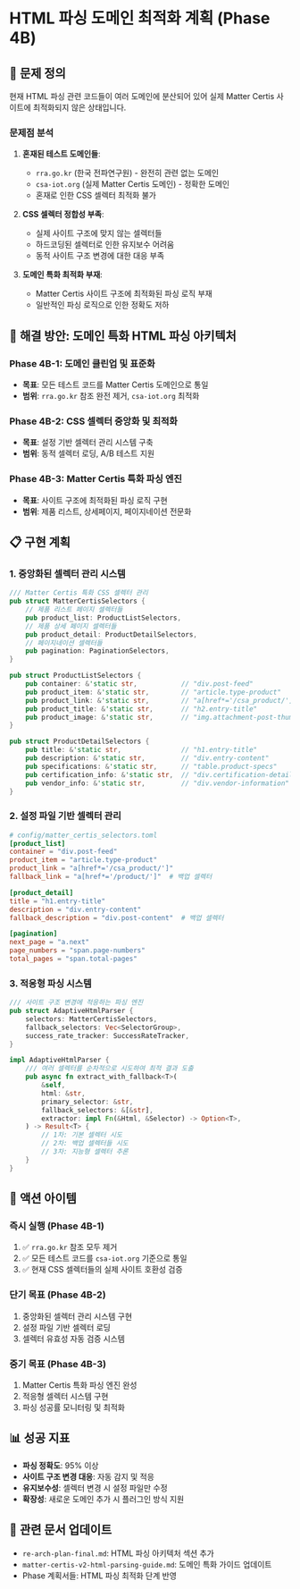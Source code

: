 # HTML 파싱 도메인 최적화 계획 (Phase 4B)

## 🎯 문제 정의
현재 HTML 파싱 관련 코드들이 여러 도메인에 분산되어 있어 실제 Matter Certis 사이트에 최적화되지 않은 상태입니다.

### 문제점 분석
1. **혼재된 테스트 도메인들**:
   - `rra.go.kr` (한국 전파연구원) - 완전히 관련 없는 도메인
   - `csa-iot.org` (실제 Matter Certis 도메인) - 정확한 도메인
   - 혼재로 인한 CSS 셀렉터 최적화 불가

2. **CSS 셀렉터 정합성 부족**:
   - 실제 사이트 구조에 맞지 않는 셀렉터들
   - 하드코딩된 셀렉터로 인한 유지보수 어려움
   - 동적 사이트 구조 변경에 대한 대응 부족

3. **도메인 특화 최적화 부재**:
   - Matter Certis 사이트 구조에 최적화된 파싱 로직 부재
   - 일반적인 파싱 로직으로 인한 정확도 저하

## 🚀 해결 방안: 도메인 특화 HTML 파싱 아키텍처

### Phase 4B-1: 도메인 클린업 및 표준화
- **목표**: 모든 테스트 코드를 Matter Certis 도메인으로 통일
- **범위**: `rra.go.kr` 참조 완전 제거, `csa-iot.org` 최적화

### Phase 4B-2: CSS 셀렉터 중앙화 및 최적화
- **목표**: 설정 기반 셀렉터 관리 시스템 구축
- **범위**: 동적 셀렉터 로딩, A/B 테스트 지원

### Phase 4B-3: Matter Certis 특화 파싱 엔진
- **목표**: 사이트 구조에 최적화된 파싱 로직 구현
- **범위**: 제품 리스트, 상세페이지, 페이지네이션 전문화

## 📋 구현 계획

### 1. 중앙화된 셀렉터 관리 시스템

```rust
/// Matter Certis 특화 CSS 셀렉터 관리
pub struct MatterCertisSelectors {
    // 제품 리스트 페이지 셀렉터들
    pub product_list: ProductListSelectors,
    // 제품 상세 페이지 셀렉터들  
    pub product_detail: ProductDetailSelectors,
    // 페이지네이션 셀렉터들
    pub pagination: PaginationSelectors,
}

pub struct ProductListSelectors {
    pub container: &'static str,           // "div.post-feed"
    pub product_item: &'static str,        // "article.type-product"
    pub product_link: &'static str,        // "a[href*='/csa_product/']"
    pub product_title: &'static str,       // "h2.entry-title"
    pub product_image: &'static str,       // "img.attachment-post-thumbnail"
}

pub struct ProductDetailSelectors {
    pub title: &'static str,               // "h1.entry-title"
    pub description: &'static str,         // "div.entry-content"
    pub specifications: &'static str,      // "table.product-specs"
    pub certification_info: &'static str,  // "div.certification-details"
    pub vendor_info: &'static str,         // "div.vendor-information"
}
```

### 2. 설정 파일 기반 셀렉터 관리

```toml
# config/matter_certis_selectors.toml
[product_list]
container = "div.post-feed"
product_item = "article.type-product"
product_link = "a[href*='/csa_product/']"
fallback_link = "a[href*='/product/']"  # 백업 셀렉터

[product_detail]
title = "h1.entry-title"
description = "div.entry-content"
fallback_description = "div.post-content"  # 백업 셀렉터

[pagination]
next_page = "a.next"
page_numbers = "span.page-numbers"
total_pages = "span.total-pages"
```

### 3. 적응형 파싱 시스템

```rust
/// 사이트 구조 변경에 적응하는 파싱 엔진
pub struct AdaptiveHtmlParser {
    selectors: MatterCertisSelectors,
    fallback_selectors: Vec<SelectorGroup>,
    success_rate_tracker: SuccessRateTracker,
}

impl AdaptiveHtmlParser {
    /// 여러 셀렉터를 순차적으로 시도하여 최적 결과 도출
    pub async fn extract_with_fallback<T>(
        &self,
        html: &str,
        primary_selector: &str,
        fallback_selectors: &[&str],
        extractor: impl Fn(&Html, &Selector) -> Option<T>,
    ) -> Result<T> {
        // 1차: 기본 셀렉터 시도
        // 2차: 백업 셀렉터들 시도
        // 3차: 지능형 셀렉터 추론
    }
}
```

## 🎯 액션 아이템

### 즉시 실행 (Phase 4B-1)
1. ✅ `rra.go.kr` 참조 모두 제거
2. ✅ 모든 테스트 코드를 `csa-iot.org` 기준으로 통일
3. ✅ 현재 CSS 셀렉터들의 실제 사이트 호환성 검증

### 단기 목표 (Phase 4B-2)
1. 중앙화된 셀렉터 관리 시스템 구현
2. 설정 파일 기반 셀렉터 로딩
3. 셀렉터 유효성 자동 검증 시스템

### 중기 목표 (Phase 4B-3)  
1. Matter Certis 특화 파싱 엔진 완성
2. 적응형 셀렉터 시스템 구현
3. 파싱 성공률 모니터링 및 최적화

## 📊 성공 지표
- **파싱 정확도**: 95% 이상
- **사이트 구조 변경 대응**: 자동 감지 및 적응
- **유지보수성**: 셀렉터 변경 시 설정 파일만 수정
- **확장성**: 새로운 도메인 추가 시 플러그인 방식 지원

## 🔗 관련 문서 업데이트
- `re-arch-plan-final.md`: HTML 파싱 아키텍처 섹션 추가
- `matter-certis-v2-html-parsing-guide.md`: 도메인 특화 가이드 업데이트
- Phase 계획서들: HTML 파싱 최적화 단계 반영
